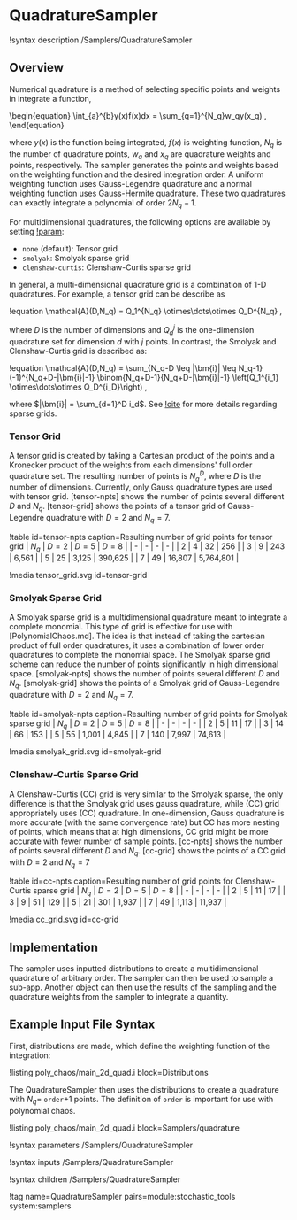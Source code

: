 # QuadratureSampler

!syntax description /Samplers/QuadratureSampler

## Overview

Numerical quadrature is a method of selecting specific points and weights in integrate a function,

\begin{equation}
\int_{a}^{b}y(x)f(x)dx = \sum_{q=1}^{N_q}w_qy(x_q) ,
\end{equation}

where $y(x)$ is the function being integrated, $f(x)$ is weighting function, $N_q$ is the number of quadrature points, $w_q$ and $x_q$ are quadrature weights and points, respectively. The sampler generates the points and weights based on the weighting function and the desired integration order. A uniform weighting function uses Gauss-Legendre quadrature and a normal weighting function uses Gauss-Hermite quadrature. These two quadratures can exactly integrate a polynomial of order $2N_q-1$.

For multidimensional quadratures, the following options are available by setting [!param](/Samplers/QuadratureSampler/sparse_grid):

- `none` (default): Tensor grid
- `smolyak`: Smolyak sparse grid
- `clenshaw-curtis`: Clenshaw-Curtis sparse grid

In general, a multi-dimensional quadrature grid is a combination of 1-D quadratures. For example, a tensor grid can be describe as

!equation
\mathcal{A}(D,N_q) = Q_1^{N_q} \otimes\dots\otimes Q_D^{N_q} ,

where $D$ is the number of dimensions and $Q_d^{j}$ is the one-dimension quadrature set for dimension $d$ with $j$ points. In contrast, the Smolyak and Clenshaw-Curtis grid is described as:

!equation
\mathcal{A}(D,N_q) = \sum_{N_q-D \leq |\bm{i}| \leq N_q-1} (-1)^{N_q+D-|\bm{i}|-1} \binom{N_q+D-1}{N_q+D-|\bm{i}|-1} \left(Q_1^{i_1} \otimes\dots\otimes Q_D^{i_D}\right) ,

where $|\bm{i}| = \sum_{d=1}^D i_d$. See [!cite](gerstner1998numerical) for more details regarding sparse grids.

### Tensor Grid

A tensor grid is created by taking a Cartesian product of the points and a Kronecker product of the weights from each dimensions' full order quadrature set. The resulting number of points is $N_q^D$, where $D$ is the number of dimensions. Currently, only Gauss quadrature types are used with tensor grid. [tensor-npts] shows the number of points several different $D$ and $N_q$. [tensor-grid] shows the points of a tensor grid of Gauss-Legendre quadrature with $D=2$ and $N_q=7$.

!table id=tensor-npts caption=Resulting number of grid points for tensor grid
| $N_q$ | $D=2$ | $D=5$ | $D=8$ |
| - | - | - | - |
| 2 | 4 | 32 | 256 |
| 3 | 9 | 243 | 6,561 |
| 5 | 25 | 3,125 | 390,625 |
| 7 | 49 | 16,807 | 5,764,801 |

!media tensor_grid.svg id=tensor-grid

### Smolyak Sparse Grid

A Smolyak sparse grid is a multidimensional quadrature meant to integrate a complete monomial. This type of grid is effective for use with [PolynomialChaos.md]. The idea is that instead of taking the cartesian product of full order quadratures, it uses a combination of lower order quadratures to complete the monomial space. The Smolyak sparse grid scheme can reduce the number of points significantly in high dimensional space. [smolyak-npts] shows the number of points several different $D$ and $N_q$. [smolyak-grid] shows the points of a Smolyak grid of Gauss-Legendre quadrature with $D=2$ and $N_q=7$.

!table id=smolyak-npts caption=Resulting number of grid points for Smolyak sparse grid
| $N_q$ | $D=2$ | $D=5$ | $D=8$ |
| - | - | - | - |
| 2 | 5 | 11 | 17 |
| 3 | 14 | 66 | 153 |
| 5 | 55 | 1,001 | 4,845 |
| 7 | 140 | 7,997 | 74,613 |

!media smolyak_grid.svg id=smolyak-grid

### Clenshaw-Curtis Sparse Grid

A Clenshaw-Curtis (CC) grid is very similar to the Smolyak sparse, the only difference is that the Smolyak grid uses gauss quadrature, while (CC) grid appropriately uses (CC) quadrature. In one-dimension, Gauss quadrature is more accurate (with the same convergence rate) but CC has more nesting of points, which means that at high dimensions, CC grid might be more accurate with fewer number of sample points. [cc-npts] shows the number of points several different $D$ and $N_q$. [cc-grid] shows the points of a CC grid with $D=2$ and $N_q=7$

!table id=cc-npts caption=Resulting number of grid points for Clenshaw-Curtis sparse grid
| $N_q$ | $D=2$ | $D=5$ | $D=8$ |
| - | - | - | - |
| 2 | 5 | 11 | 17 |
| 3 | 9 | 51 | 129 |
| 5 | 21 | 301 | 1,937 |
| 7 | 49 | 1,113 | 11,937 |

!media cc_grid.svg id=cc-grid

## Implementation

The sampler uses inputted distributions to create a multidimensional quadrature of arbitrary order. The sampler can then be used to sample a sub-app. Another object can then use the results of the sampling and the quadrature weights from the sampler to integrate a quantity.

## Example Input File Syntax

First, distributions are made, which define the weighting function of the integration:

!listing poly_chaos/main_2d_quad.i block=Distributions

The QuadratureSampler then uses the distributions to create a quadrature with $N_q =$ `order`$+1$ points. The definition of `order` is important for use with polynomial chaos.

!listing poly_chaos/main_2d_quad.i block=Samplers/quadrature

!syntax parameters /Samplers/QuadratureSampler

!syntax inputs /Samplers/QuadratureSampler

!syntax children /Samplers/QuadratureSampler

!tag name=QuadratureSampler pairs=module:stochastic_tools system:samplers
